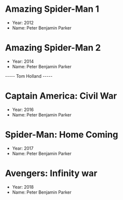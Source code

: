 # Amazing Spider-Man 1

- Year: 2012
- Name: Peter Benjamin Parker

# Amazing Spider-Man 2

- Year: 2014
- Name: Peter Benjamin Parker

----- Tom Holland -----

# Captain America: Civil War

- Year: 2016
- Name: Peter Benjamin Parker

# Spider-Man: Home Coming

- Year: 2017
- Name: Peter Benjamin Parker

# Avengers: Infinity war

- Year: 2018
- Name: Peter Benjamin Parker
